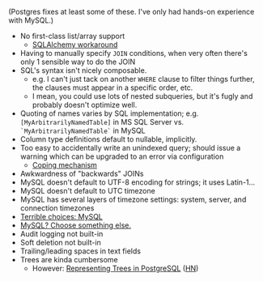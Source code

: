 (Postgres fixes at least some of these. I've only had hands-on experience with MySQL.)

* No first-class list/array support
  * [SQLAlchemy workaround](http://docs.sqlalchemy.org/en/latest/orm/extensions/orderinglist.html)
* Having to manually specify `JOIN` conditions, when very often there's only 1 sensible way to do the JOIN
* SQL's syntax isn't nicely composable.
  * e.g. I can't just tack on another `WHERE` clause to filter things further, the clauses must appear in a specific order, etc.
  * I mean, you could use lots of nested subqueries, but it's fugly and probably doesn't optimize well.
* Quoting of names varies by SQL implementation; e.g. `[MyArbitrarilyNamedTable]` in MS SQL Server vs. `` `MyArbitrarilyNamedTable` `` in MySQL
* Column type definitions default to nullable, implicitly.
* Too easy to accidentally write an unindexed query; should issue a warning which can be upgraded to an error via configuration
  * [Coping mechanism](http://danbirken.com/quicktip/2014/04/16/improve-developer-habits-with-db-diagnostisc.html)
* Awkwardness of "backwards" JOINs
* MySQL doesn't default to UTF-8 encoding for strings; it uses Latin-1...
* MySQL doesn't default to UTC timezone
* MySQL has several layers of timezone settings: system, server, and connection timezones
* [Terrible choices: MySQL](http://blog.ionelmc.ro/2014/12/28/terrible-choices-mysql/)
* [MySQL? Choose something else.](http://grimoire.ca/mysql/choose-something-else)
* Audit logging not built-in
* Soft deletion not built-in
* Trailing/leading spaces in text fields
* Trees are kinda cumbersome
  * However: [Representing Trees in PostgreSQL](https://woss.name/articles/representing-trees-in-postgresql/) ([HN](https://news.ycombinator.com/item?id=8642035))
